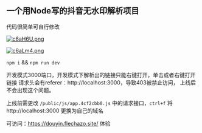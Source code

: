 ## 一个用Node写的抖音无水印解析项目

代码很简单可自行修改

[![c6aH6U.png](https://z3.ax1x.com/2021/04/14/c6aH6U.png)](https://imgtu.com/i/c6aH6U)

[![c6aLm4.png](https://z3.ax1x.com/2021/04/14/c6aLm4.png)](https://imgtu.com/i/c6aLm4)

 `npm i` && `npm run dev`

开发模式3000端口，开发模式下解析出的链接只能右键打开，单击或者右键打开链接 请求头会有referer：http://localhost:3000，导致403被禁止访问，
上线后不会出现这个问题。

上线前需更改 `/public/js/app.4cf2cbb0.js` 中的请求接口，`ctrl+f` 将 http://localhost:3000 更换为自己的域名

可访问：<https://douyin.flechazo.site/> 体验
